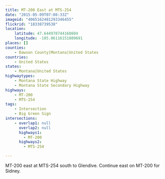 ```yaml
---
title: MT-200 East at MTS-254
date: "2015-05-09T07:08:33Z"
imageid: "4065162481293346455"
flickrid: "18338739538"
location:
    latitude: 47.644978744168604
    longitude: -105.06116151809691
places: []
counties:
    - Dawson County|Montana|United States
countries:
    - United States
states:
    - Montana|United States
highwaytypes:
    - Montana State Highway
    - Montana State Secondary Highway
highways:
    - MT-200
    - MTS-254
tags:
    - Intersection
    - Big Green Sign
intersections:
    - overlap1: null
      overlap2: null
      highways1:
        - MT-200
      highways2:
        - MTS-254

---
```

MT-200 east at MTS-254 south to Glendive.  Continue east on MT-200 for Sidney.